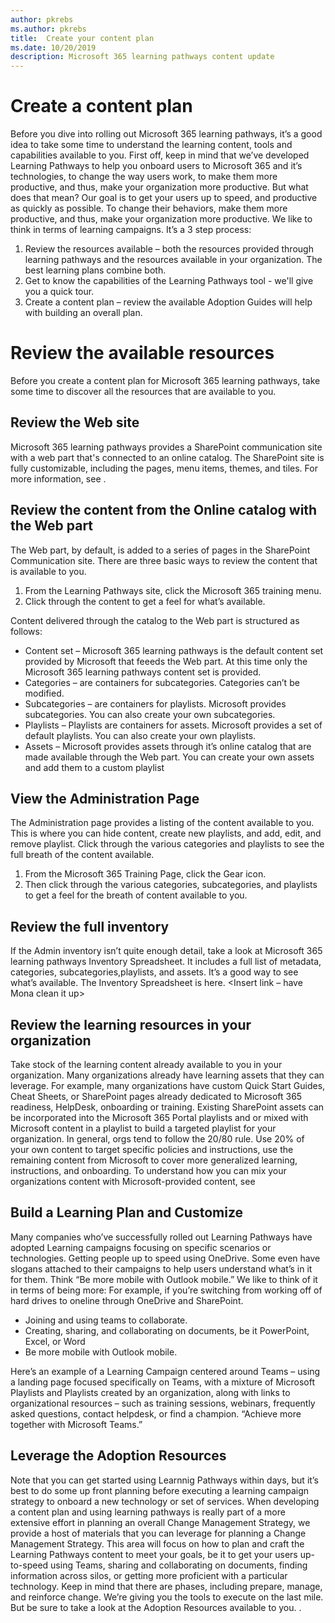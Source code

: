 ```yaml
---
author: pkrebs
ms.author: pkrebs
title:  Create your content plan
ms.date: 10/20/2019
description: Microsoft 365 learning pathways content update
---
```


# Create a content plan
Before you dive into rolling out Microsoft 365 learning pathways, it’s a good idea to take some time to understand the learning content, tools and capabilities available to you. First off, keep in mind that we’ve developed Learning Pathways to help you onboard users to Microsoft 365 and it’s technologies, to change the way users work, to make them more productive, and thus, make your organization more productive. But what does that mean? Our goal is to get your users up to speed, and productive as quickly as possible. To change their behaviors, make them more productive, and thus, make your organization more productive. We like to think in terms of learning campaigns. It’s a 3 step process:

1. Review the resources available – both the resources provided through learning pathways and the resources available in your organization. The best learning plans combine both.
2. Get to know the capabilities of the Learning Pathways tool - we'll give you a quick tour. 
3. Create a content plan – review the available Adoption Guides will help with building an overall plan.

# Review the available resources
Before you create a content plan for Microsoft 365 learning pathways, take some time to discover all the resources that are available to you. 

## Review the Web site
Microsoft 365 learning pathways provides a SharePoint communication site with a web part that's connected to an online catalog. The SharePoint site is fully customizable, including the pages, menu items, themes, and tiles. For more information, see <customizing the site section>.

## Review the content from the Online catalog with the Web part
The Web part, by default, is added to a series of pages in the SharePoint Communication site. There are three basic ways to review the content that is available to you. 
1. From the Learning Pathways site, click the Microsoft 365 training menu. 
2. Click through the content to get a feel for what’s available. 

Content delivered through the catalog to the Web part is structured as follows:

- Content set – Microsoft 365 learning pathways is the default content set provided by Microsoft that feeeds the Web part. At this time only the Microsoft 365 learning pathways content set is provided.  
- Categories – are containers for subcategories. Categories can’t be modified.
- Subcategories – are containers for playlists. Microsoft provides subcategories. You can also create your own subcategories. 
- Playlists – Playlists are containers for assets. Microsoft provides a set of default playlists. You can also create your own playlists.
- Assets – Microsoft provides assets through it’s online catalog that are made available through the Web part. You can create your own assets and add them to a custom playlist

## View the Administration Page
The Administration page provides a listing of the content available to you. This is where you can hide content, create new playlists, and add, edit, and remove playlist. Click through the various categories and playlists to see the full breath of the content available. 

1. From the Microsoft 365 Training Page, click the Gear icon. 
2. Then click through the various categories, subcategories, and playlists to get a feel for the breath of content available to you. 

## Review the full inventory
If the Admin inventory isn’t quite enough detail, take a look at Microsoft 365 learning pathways Inventory Spreadsheet. It includes a full list of metadata, categories, subcategories,playlists, and assets. It’s a good way to see what’s available. The Inventory Spreadsheet is here. <Insert link – have Mona clean it up>

## Review the learning resources in your organization
Take stock of the learning content already available to you in your organization.
Many organizations already have learning assets that they can leverage. For example, many organizations have custom Quick Start Guides, Cheat Sheets, or SharePoint pages already dedicated to Microsoft 365 readiness, HelpDesk, onboarding or training. Existing SharePoint assets can be incorporated into the Microsoft 365 Portal playlists and or mixed with Microsoft content in a playlist to build a targeted playlist for your organization. In general, orgs tend to follow the 20/80 rule. Use 20% of your own content to target specific policies and instructions, use the remaining content from Microsoft to cover more generalized learning, instructions, and onboarding. To understand how you can mix your organizations content with Microsoft-provided content, see <Customizing Learning Pathways>

## Build a Learning Plan and Customize 

Many companies who’ve successfully rolled out Learning Pathways have adopted Learning campaigns focusing on specific scenarios or technologies. Getting people up to speed using OneDrive. Some even have slogans attached to their campaigns to help users understand what’s in it for them. Think “Be more mobile with Outlook mobile.” We like to think of it in terms of being more: For example, if you’re switching from working off of hard drives to oneline through OneDrive and SharePoint. 

- Joining and using teams to collaborate. 
- Creating, sharing, and collaborating on documents, be it PowerPoint, Excel, or Word
- Be more mobile with Outlook mobile. 

Here’s an example of a Learning Campaign centered around Teams – using a landing page focused specifically on Teams, with a mixture of Microsoft Playlists and Playlists created by an organization, along with links to organizational resources – such as training sessions, webinars, frequently asked questions, contact helpdesk, or find a champion. “Achieve more together with Microsoft Teams.”
 
## Leverage the Adoption Resources
Note that you can get started using Learnnig Pathways within days, but it’s best to do some up front planning before executing a learning campaign strategy to onboard a new technology or set of services. When developing a content plan and using learning pathways is really part of a more extensive effort in planning an overall Change Management Strategy, we provide a host of materials that you can leverage for planning a Change Management Strategy. This area will focus on how to plan and craft the Learning Pathways content to meet your goals, be it to get your users up-to-speed using Teams, sharing and collaborating on documents, finding information across silos, or getting more proficient with a particular technology. Keep in mind that there are phases, including prepare, manage, and reinforce change.   We’re giving you the tools to execute on the last mile. But be sure to take a look at the Adoption Resources available to you. <link here>.

